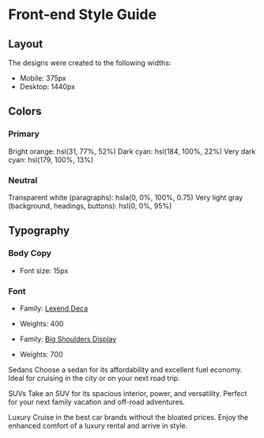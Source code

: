 # Front-end Style Guide

## Layout

The designs were created to the following widths:

- Mobile: 375px
- Desktop: 1440px

## Colors

### Primary

Bright orange: hsl(31, 77%, 52%)
Dark cyan: hsl(184, 100%, 22%)
Very dark cyan: hsl(179, 100%, 13%)

### Neutral

Transparent white (paragraphs): hsla(0, 0%, 100%, 0.75)
Very light gray (background, headings, buttons): hsl(0, 0%, 95%)

## Typography

### Body Copy

- Font size: 15px

### Font

- Family: [Lexend Deca](https://fonts.google.com/specimen/Lexend+Deca)
- Weights: 400

- Family: [Big Shoulders Display](https://fonts.google.com/specimen/Big+Shoulders+Display)
- Weights: 700

Sedans
Choose a sedan for its affordability and excellent fuel economy. Ideal for cruising in the city
or on your next road trip.

SUVs
Take an SUV for its spacious interior, power, and versatility. Perfect for your next family vacation
and off-road adventures.

Luxury
Cruise in the best car brands without the bloated prices. Enjoy the enhanced comfort of a luxury
rental and arrive in style.
